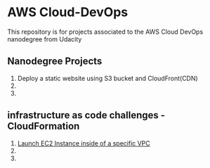 # AWS Cloud-DevOps
This repository is for projects associated to the AWS Cloud DevOps nanodegree from Udacity

## Nanodegree Projects
  1. Deploy a static website using S3 bucket and CloudFront(CDN) 
  2. 
  3. 
  
## infrastructure as code challenges - CloudFormation
  1. [Launch EC2 Instance inside of a specific VPC](./infrastructure-as-code-challenges)
  2.
  3.
 
